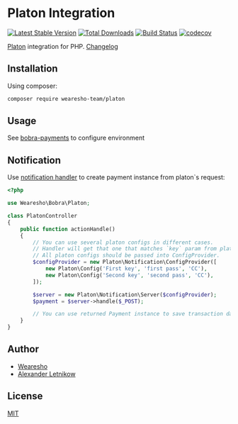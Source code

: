 # Platon Integration
[![Latest Stable Version](https://poser.pugx.org/wearesho-team/platon/v/stable.png)](https://packagist.org/packages/wearesho-team/platon)
[![Total Downloads](https://poser.pugx.org/wearesho-team/platon/downloads.png)](https://packagist.org/packages/wearesho-team/platon)
[![Build Status](https://travis-ci.org/wearesho-team/platon.svg?branch=master)](https://travis-ci.org/wearesho-team/platon)
[![codecov](https://codecov.io/gh/wearesho-team/platon/branch/master/graph/badge.svg)](https://codecov.io/gh/wearesho-team/platon)

[Platon](https://platon.ua) integration for PHP.
[Changelog](./CHANGELOG.md)

## Installation
Using composer:
```bash
composer require wearesho-team/platon
```

## Usage

See [bobra-payments](https://github.com/wearesho-team/bobra-payments) to configure environment

## Notification

Use [notification handler](./src/Notification/Server.php) to create payment instance from platon`s request:

```php
<?php

use Wearesho\Bobra\Platon;

class PlatonController
{
    public function actionHandle()
    {
        // You can use several platon configs in different cases.
        // Handler will get that one that matches `key` param from platon`s request.
        // All platon configs should be passed into ConfigProvider.
        $configProvider = new Platon\Notification\ConfigProvider([
            new Platon\Config('First key', 'first pass', 'CC'),    
            new Platon\Config('Second key', 'second pass', 'CC'),    
        ]);

        $server = new Platon\Notification\Server($configProvider);
        $payment = $server->handle($_POST);

        // You can use returned Payment instance to save transaction data.
    }
}

```

## Author
- [Wearesho](https://wearesho.com)
- [Alexander Letnikow](mailto:reclamme@gmail.com)

## License
[MIT](./LICENSE)
